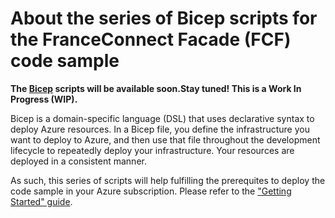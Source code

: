 # About the series of Bicep scripts for the FranceConnect Facade (FCF) code sample

**The [Bicep](https://learn.microsoft.com/en-us/azure/azure-resource-manager/bicep/overview?tabs=bicep) scripts will be available soon.Stay tuned! This is a Work In Progress (WIP).**

Bicep is a domain-specific language (DSL) that uses declarative syntax to deploy Azure resources. In a Bicep file, you define the infrastructure you want to deploy to Azure, and then use that file throughout the development lifecycle to repeatedly deploy your infrastructure. Your resources are deployed in a consistent manner. 

As such, this series of scripts will help fulfilling the prerequites to deploy the code sample in your Azure subscription. Please refer to the ["Getting Started" guide](https://github.com/microsoft/franceconnect-facade-dotnet-webapp-aspnetcore/tree/master/Documentation).
